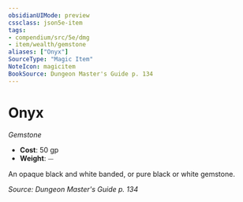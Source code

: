 ```yaml
---
obsidianUIMode: preview
cssclass: json5e-item
tags:
- compendium/src/5e/dmg
- item/wealth/gemstone
aliases: ["Onyx"]
SourceType: "Magic Item"
NoteIcon: magicitem
BookSource: Dungeon Master's Guide p. 134
---
```

# Onyx
*Gemstone*  

- **Cost**: 50 gp
- **Weight**: ⏤

An opaque black and white banded, or pure black or white gemstone.

*Source: Dungeon Master's Guide p. 134*